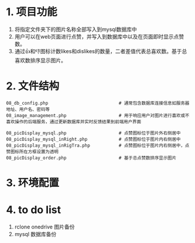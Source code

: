 # 1. 项目功能

1. 将指定文件夹下的图片名称全部写入到mysql数据库中
2. 用户可以在web页面进行点赞，并写入到数据库中以及在页面即时显示点赞数。
3. 通过👍和👎图标计数likes和dislikes的数量，二者差值代表总喜欢数。基于总喜欢数排序显示图片。


# 2. 文件结构

```
08_db_config.php                           # 通常包含数据库连接信息如服务器地址、用户名、密码等
08_image_management.php                    # 用于响应用户对图片进行喜欢或不喜欢操作的后端服务，通过更新数据库并实时反馈结果到前端用户界面

08_picDisplay_mysql.php                    # 点赞图标位于图片外右侧居中
08_picDisplay_mysql_inRight.php            # 点赞图标位于图片内右侧居中
08_picDisplay_mysql_inRigTra.php           # 点赞图标位于图片内右侧居中，点赞图标所在方框设置为透明
08_picDisplay_order.php                    # 基于总点赞数排序显示图片
```

# 3. 环境配置






# 4. to do list

1. rclone onedrive 图片备份
2. mysql 数据库备份












